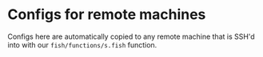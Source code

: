 # Configs for remote machines

Configs here are automatically copied to any remote machine that is SSH'd into with our `fish/functions/s.fish` function.
